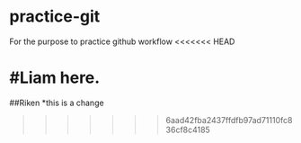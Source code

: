 # practice-git
For the purpose to practice github workflow
<<<<<<< HEAD

#Liam here.
=======
##Riken
*this is a change

>>>>>>> 6aad42fba2437ffdfb97ad71110fc836cf8c4185
